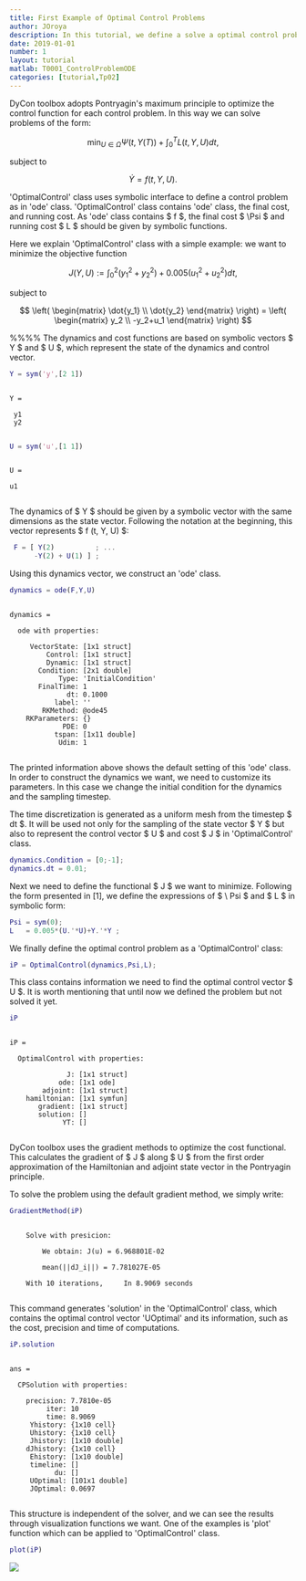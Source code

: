 ```yaml
---
title: First Example of Optimal Control Problems 
author: JOroya
description: In this tutorial, we define a solve a optimal control problems.
date: 2019-01-01
number: 1
layout: tutorial
matlab: T0001_ControlProblemODE
categories: [tutorial,Tp02]
---
```


DyCon toolbox adopts Pontryagin's maximum principle to optimize the control function for each control problem. In this way we can solve problems of the form:


$$ \min_{U \in \Omega } \Psi(t,Y(T)) + \int_0^T L(t,Y,U) dt, $$


subject to


$$ \dot{Y} = f(t,Y,U). $$


'OptimalControl' class uses symbolic interface to define a control problem as in 'ode' class. 'OptimalControl' class contains 'ode' class, the final cost, and running cost. As 'ode' class contains $ f $, the final cost $ \Psi $ and running cost $ L $ should be given by symbolic functions.


Here we explain 'OptimalControl' class with a simple example: we want to minimize the objective function


$$ J (Y,U) := \int_0^2 (y_1^2 + y_2^2) + 0.005(u_1^2 + u_2^2) dt, $$


subject to


$$ \left( \begin{matrix}       \dot{y_1} \\       \dot{y_2}     \end{matrix} \right)    =     \left( \begin{matrix}               y_2     \\               -y_2+u_1      \end{matrix} \right) $$


%%%% The dynamics and cost functions are based on symbolic vectors $ Y $ and $ U $, which represent the state of the dynamics and control vector.

```matlab
Y = sym('y',[2 1])
```


```
 
Y =
 
 y1
 y2
 

```

```matlab
U = sym('u',[1 1])
```


```
 
U =
 
u1
 

```


The dynamics of $ Y $ should be given by a symbolic vector with the same dimensions as the state vector. Following the notation at the beginning, this vector represents $ f (t, Y, U) $:

```matlab
 F = [ Y(2)          ; ...
      -Y(2) + U(1) ] ;
```


Using this dynamics vector, we construct an 'ode' class.

```matlab
dynamics = ode(F,Y,U)
```


```

dynamics = 

  ode with properties:

     VectorState: [1x1 struct]
         Control: [1x1 struct]
         Dynamic: [1x1 struct]
       Condition: [2x1 double]
            Type: 'InitialCondition'
       FinalTime: 1
              dt: 0.1000
           label: ''
        RKMethod: @ode45
    RKParameters: {}
             PDE: 0
           tspan: [1x11 double]
            Udim: 1


```


The printed information above shows the default setting of this 'ode' class. In order to construct the dynamics we want, we need to customize its parameters. In this case we change the initial condition for the dynamics and the sampling timestep.


The time discretization is generated as a uniform mesh from the timestep $ dt $. It will be used not only for the sampling of the state vector $ Y $ but also to represent the control vector $ U $ and cost $ J $ in 'OptimalControl' class.

```matlab
dynamics.Condition = [0;-1];
dynamics.dt = 0.01;
```


Next we need to define the functional $ J $ we want to minimize. Following the form presented in [1], we define the expressions of $ \ Psi $ and $ L $ in symbolic form:

```matlab
Psi = sym(0);
L   = 0.005*(U.'*U)+Y.'*Y ;
```


We finally define the optimal control problem as a 'OptimalControl' class:

```matlab
iP = OptimalControl(dynamics,Psi,L);
```


This class contains information we need to find the optimal control vector $ U $. It is worth mentioning that until now we defined the problem but not solved it yet.

```matlab
iP
```


```

iP = 

  OptimalControl with properties:

              J: [1x1 struct]
            ode: [1x1 ode]
        adjoint: [1x1 struct]
    hamiltonian: [1x1 symfun]
       gradient: [1x1 struct]
       solution: []
             YT: []


```


DyCon toolbox uses the gradient methods to optimize the cost functional. This calculates the gradient of $ J $ along $ U $ from the first order approximation of the Hamiltonian and adjoint state vector in the Pontryagin principle.


To solve the problem using the default gradient method, we simply write:

```matlab
GradientMethod(iP)
```


```

    Solve with presicion: 

        We obtain: J(u) = 6.968801E-02

        mean(||dJ_i||) = 7.781027E-05

    With 10 iterations,     In 8.9069 seconds


```


This command generates 'solution' in the 'OptimalControl' class, which contains the optimal control vector 'UOptimal' and its information, such as the cost, precision and time of computations.

```matlab
iP.solution
```


```

ans = 

  CPSolution with properties:

    precision: 7.7810e-05
         iter: 10
         time: 8.9069
     Yhistory: {1x10 cell}
     Uhistory: {1x10 cell}
     Jhistory: [1x10 double]
    dJhistory: {1x10 cell}
     Ehistory: [1x10 double]
     timeline: []
           du: []
     UOptimal: [101x1 double]
     JOptimal: 0.0697


```


This structure is independent of the solver, and we can see the results through visualization functions we want. One of the examples is 'plot' function which can be applied to 'OptimalControl' class.

```matlab
plot(iP)
```


![]({{site.url}}/{{site.baseurl}}/assets/imgs/tutorials/Tp02/T0001/copiaRM_01.png)

